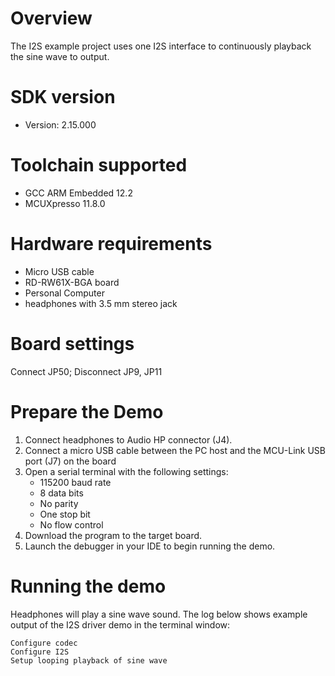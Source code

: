 Overview
========

The I2S example project uses one I2S interface to continuously playback the sine wave to output.

SDK version
===========
- Version: 2.15.000

Toolchain supported
===================
- GCC ARM Embedded  12.2
- MCUXpresso  11.8.0

Hardware requirements
=====================
- Micro USB cable
- RD-RW61X-BGA board
- Personal Computer
- headphones with 3.5 mm stereo jack

Board settings
==============
Connect JP50; Disconnect JP9, JP11

Prepare the Demo
================
1.  Connect headphones to Audio HP connector (J4).
2.  Connect a micro USB cable between the PC host and the MCU-Link USB port (J7) on the board
3.  Open a serial terminal with the following settings:
    - 115200 baud rate
    - 8 data bits
    - No parity
    - One stop bit
    - No flow control
4.  Download the program to the target board.
5.  Launch the debugger in your IDE to begin running the demo.

Running the demo
================
Headphones will play a sine wave sound.
The log below shows example output of the I2S driver demo in the terminal window:
~~~~~~~~~~~~~~~~~~~~~~~~~~~~~~~~~~~
Configure codec
Configure I2S
Setup looping playback of sine wave
~~~~~~~~~~~~~~~~~~~~~~~~~~~~~~~~~~~

